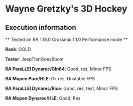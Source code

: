 # Wayne Gretzky's 3D Hockey 

## Execution information


** Tested on RA 1.18.0 Crossmix 1.1.0 Performance mode **


**Rank**: GOLD


**Tester**: JeepThatGoesBoom



**RA ParaLLEl Dynarec/Gln64**: Good, res, Minor FPS


**RA Mupen Pure/HLE**: Ok res, Unstable FPS


**RA ParaLLEl Dynarec/Rice**: Good, res, text, Minor FPS


**RA Mupen Dynarec/HLE**: Good, Res